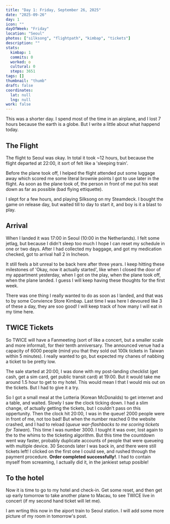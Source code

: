 ```yaml
---
title: "Day 1: Friday, September 26, 2025"
date: "2025-09-26"
day: 1
icon: ""
dayOfWeek: "Friday"
location: "Seoul"
photos: ["silksong", "flightpath", "kimbap", "tickets"]
description: ""
stats:
  kimbap: 1
  commits: 0
  worked: o
  cultural: 0
  steps: 3651
tags: []
thumbnail: "thumb"
draft: false
coordinates:
  lat: null
  lng: null
work: false
---
```

This was a shorter day. I spend most of the time in an airplane, and I lost 7 hours because the earth is a globe. But I write a little about what happend today.

## The Flight
The flight to Seoul was okay. In total it took ~12 hours, but because the flight departed at 22:00, it sort of felt like a 'sleeping train'. 

Before the plane took off, I helped the flight attended put some luggage away which scored me some literal brownie points I got to use later in the flight. As soon as the plane took of, the person in front of me put his seat down as far as possible (bad flying ettiquette). 

I slept for a few hours, and playing Silksong on my Steamdeck. I bought the game on release day, but waited till to day to start it, and boy is it a blast to play. 

## Arrival
When I landed it was 17:00 in Seoul (10:00 in the Netherlands). I felt some jetlag, but because I didn't sleep too much I hope I can reset my schedule in one or two days. After I had collected my baggage, and got my medication checked, got to arrival hall 2 in Incheon. 

It still feels a bit unreal to be back here after three years. I keep hitting these milestones of 'Okay, now it actually started', like when I closed the door of my appartment yesterday, when I got on the play, when the plane took off, when the plane landed. I guess I will keep having these thoughts for the first week. 

There was one thing I really wanted to do as soon as I landed, and that was to by some Convience Store Kimbap. Last time I was here I devoured like 3 of these a day, they are soo good! I will keep track of how many I will eat in my time here. 

## TWICE Tickets
So TWICE will have a Fanmeeting (sort of like a concert, but a smaller scale and more informal), for their tenth anniversary. The announced venue had a capacity of 6000 people (mind you that they sold out 100k tickets in Taiwan within 5 minutes). I really wanted to go, but expected my chanes of nabbing a ticket to be pretty low. 

The sale started at 20:00, I was done with my post-landing checklist (get cash, get a sim card, get public transit card) at 19:00. But it would take me around 1.5 hour to get to my hotel. This would mean I that I would mis out on the tickets. But I had to give it a try. 

So I got a small meal at the Lotteria (Korean McDonalds) to get internet and a table, and waited. Slowly I saw the clock ticking down. I had a slim change, of actually getting the tickets, but I couldn't pass on this oppertunity. Then the clock hit 20:00, I was in the queue! 2000 people were in front of me, not too bad! But when the number reached 0 the website crashed, and I had to reload (_queue war-flashbacks to me scoring tickets for Taiwan_). This time I was number 3000. I tought it was over, lost again to the to the whims to the ticketing algorithm. But this time the countdown went way faster, probably duplicate accounts of people that were queueing with multiple device. 30 Seconds later I was back in, and there were still tickets left! I clicked on the first one I could see, and rushed through the payment procedure. **Order completed successfully!**. I had to contain myself from screaming, I actually did it, in the jankiest setup posible! 

## To the hotel
Now it is time to go to my hotel and check-in. Get some reset, and then get up early tomorrow to take another plane to Macau, to see TWICE live in concert (if my second hand ticket will let me). 

I am wrting this now in the aiport train to Seoul station. I will add some more picture of my room in tomorrow's post.
